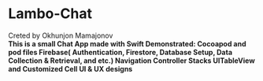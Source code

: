 # Lambo-Chat
Creted by Okhunjon Mamajonov
<br><b> This is a small Chat App made with Swift
<b>  Demonstrated:
   <b> Cocoapod and pod files
   <b> Firebase( Authentication, Firestore,  Database Setup, Data Collection & Retrieval, and etc.)
   <b> Navigation Controller Stacks
   <b> UITableView and Customized Cell
   <b> UI & UX designs
